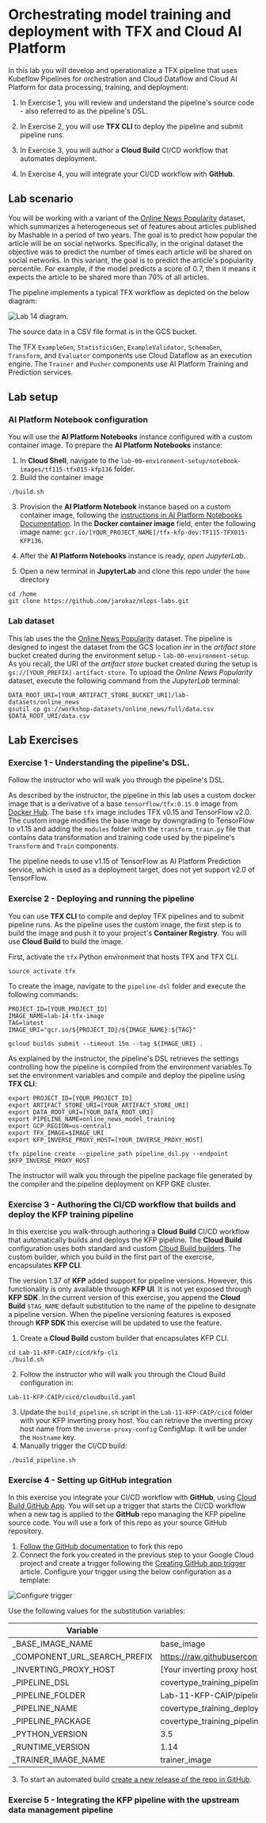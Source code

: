 # Orchestrating model training and deployment with TFX and Cloud AI Platform

In this lab you will develop and operationalize a TFX pipeline that uses Kubeflow Pipelines for orchestration and Cloud Dataflow and Cloud AI Platform for data processing, training, and deployment:

1. In Exercise 1, you will review and understand the pipeline's source code - also referred to as the pipeline's DSL.

1. In Exercise 2, you will use **TFX CLI** to deploy the pipeline and submit pipeline runs.

1. In Exercise 3, you will author a **Cloud Build** CI/CD workflow that automates deployment.

1. In Exercise 4, you will integrate your CI/CD workflow with **GitHub**.


## Lab scenario

You will be working with a variant of the [Online News Popularity](https://archive.ics.uci.edu/ml/datasets/online+news+popularity) dataset, which summarizes a heterogeneous set of features about articles published by Mashable in a period of two years. The goal is to predict how popular the article will be on social networks. Specifically, in the original dataset the objective was to predict the number of times each article will be shared on social networks. In this variant, the goal is to predict the article's popularity percentile. For example, if the model predicts a score of 0.7, then it means it expects the article to be shared more than 70% of all articles.

The pipeline implements a typical TFX workflow as depicted on the below diagram:

![Lab 14 diagram](../images/lab-14-diagram.png).

The source data in a CSV file format is in the GCS bucket.

The TFX `ExampleGen`, `StatisticsGen`, `ExampleValidator`, `SchemaGen`, `Transform`, and `Evaluator` components use Cloud Dataflow as an execution engine. The `Trainer` and `Pusher` components use AI Platform Training and Prediction services.


## Lab setup

### AI Platform Notebook configuration
You will use the **AI Platform Notebooks** instance configured with a custom container image. To prepare the **AI Platform Notebooks** instance:

1. In **Cloud Shell**, navigate to the `lab-00-environment-setup/notebook-images/tf115-tfx015-kfp136` folder.
2. Build the container image
```
./build.sh
```
3. Provision the **AI Platform Notebook** instance based on a custom container image, following the  [instructions in AI Platform Notebooks Documentation](https://cloud.google.com/ai-platform/notebooks/docs/custom-container). In the **Docker container image** field, enter the following image name: `gcr.io/[YOUR_PROJECT_NAME]/tfx-kfp-dev:TF115-TFX015-KFP136`.

4. After the **AI Platform Notebooks** instance is ready, *open JupyterLab*.

5. Open a new terminal in **JupyterLab** and clone this repo under the `home` directory
```
cd /home
git clone https://github.com/jarokaz/mlops-labs.git
```

### Lab dataset
This lab uses the the [Online News Popularity](https://archive.ics.uci.edu/ml/datasets/online+news+popularity) dataset. The pipeline is designed to ingest the dataset from the GCS location inr in the *artifact store* bucket created during the environment setup  - `lab-00-environment-setup`. As you recall, the URI of the *artifact store* bucket created during the setup is `gs://[YOUR_PREFIX]-artifact-store`. To upload the *Online News Popularity* dataset, execute the following command from the *JupyterLab* terminal:

```
DATA_ROOT_URI=[YOUR_ARTIFACT_STORE_BUCKET_URI]/lab-datasets/online_news
gsutil cp gs://workshop-datasets/online_news/full/data.csv $DATA_ROOT_URI/data.csv 
```



## Lab Exercises
### Exercise 1  - Understanding the pipeline's DSL.

Follow the instructor who will walk you through the pipeline's DSL.

As described by the instructor, the pipeline in this lab uses a custom docker image that is a derivative of a base `tensorflow/tfx:0.15.0` image from [Docker Hub](https://hub.docker.com/r/tensorflow/tfx). The base `tfx` image includes TFX v0.15 and TensorFlow v2.0. The custom image modifies the base image by downgrading to TensorFlow to v1.15 and adding the `modules` folder with the `transform_train.py` file that contains data transformation and training code used by the pipeline's `Transform` and `Train` components.

The pipeline needs to use v1.15 of TensorFlow as AI Platform Prediction service, which is used as a deployment target, does not yet support v2.0 of TensorFlow.

### Exercise 2 - Deploying and running the pipeline
You can use **TFX CLI** to compile and deploy TFX pipelines and to submit pipeline runs. As the pipeline uses the custom image, the first step is to build the image and push it to your project's **Container Registry**. You will use **Cloud Build** to build the image.

First, activate the `tfx` Python environment that hosts TFX and TFX CLI.
```
source activate tfx
```

To create the image, navigate to the `pipeline-dsl` folder and execute the following commands:
```
PROJECT_ID=[YOUR_PROJECT_ID]
IMAGE_NAME=lab-14-tfx-image
TAG=latest
IMAGE_URI="gcr.io/${PROJECT_ID}/${IMAGE_NAME}:${TAG}"

gcloud builds submit --timeout 15m --tag ${IMAGE_URI} .
```

As explained by the instructor, the pipeline's DSL retrieves the settings controlling how the pipeline is compiled from the environment variables.To set the environment variables and compile and deploy the pipeline using  **TFX CLI**:

```
export PROJECT_ID=[YOUR_PROJECT_ID]
export ARTIFACT_STORE_URI=[YOUR_ARTIFACT_STORE_URI]
export DATA_ROOT_URI=[YOUR_DATA_ROOT_URI]
export PIPELINE_NAME=online_news_model_training
export GCP_REGION=us-central1
export TFX_IMAGE=$IMAGE_URI
export KFP_INVERSE_PROXY_HOST=[YOUR_INVERSE_PROXY_HOST]

tfx pipeline create --pipeline_path pipeline_dsl.py --endpoint $KFP_INVERSE_PROXY_HOST
```

The instructor will walk you through the pipeline package file generated by the compiler and the pipeline deployment on KFP GKE cluster.



### Exercise  3 - Authoring the CI/CD workflow that builds and deploy the KFP training pipeline

In this exercise you walk-through authoring a **Cloud Build** CI/CD workflow that automatically builds and deploys the KFP pipeline. The **Cloud Build** configuration uses both standard and custom [Cloud Build builders](https://cloud.google.com/cloud-build/docs/cloud-builders). The custom builder, which you build in the first part of the exercise, encapsulates **KFP CLI**. 

The version 1.37 of **KFP** added support for pipeline versions. However, this functionality is only available through **KFP UI**. It is not yet exposed through **KFP SDK**. In the current version of this exercise, you append the **Cloud Build** `$TAG_NAME` default substitution to the name of the pipeline to designate a pipeline version. When the pipeline versioning features is exposed through **KFP SDK** this exercise will be updated to use the feature.

1. Create a **Cloud Build** custom builder that encapsulates KFP CLI.
```
cd Lab-11-KFP-CAIP/cicd/kfp-cli
./build.sh
```
2. Follow the instructor who will walk you through  the Cloud Build configuration in:
```
Lab-11-KFP-CAIP/cicd/cloudbuild.yaml
```
3. Update the `build_pipeline.sh` script in the `Lab-11-KFP-CAIP/cicd` folder with your KFP inverting proxy host. You can retrieve the inverting proxy host name from the `inverse-proxy-config` ConfigMap. It will be under the `Hostname` key.
4. Manually trigger the CI/CD build:
```
./build_pipeline.sh
```
### Exercise 4 - Setting up GitHub integration
In this exercise you integrate your CI/CD workflow with **GitHub**, using [Cloud Build GitHub App](https://github.com/marketplace/google-cloud-build). 
You will set up a trigger that starts the CI/CD workflow when a new tag is applied to the **GitHub** repo managing the KFP pipeline source code. You will use a fork of this repo as your source GitHub repository.

1. [Follow the GitHub documentation](https://help.github.com/en/github/getting-started-with-github/fork-a-repo) to fork this repo
2. Connect the fork you created in the previous step to your Google Cloud project and create a trigger following the [Creating GitHub app trigger](https://cloud.google.com/cloud-build/docs/create-github-app-triggers) article. Configure your trigger using the below configuration as a template:

![Configure trigger](../images/configure_trigger.png)

Use the following values for the substitution variables:

|Variable|Value|
|--------|-----|
|_BASE_IMAGE_NAME|base_image|
|_COMPONENT_URL_SEARCH_PREFIX|https://raw.githubusercontent.com/kubeflow/pipelines/0.1.38/components/gcp/|
|_INVERTING_PROXY_HOST|[Your inverting proxy host]|
|_PIPELINE_DSL|covertype_training_pipeline.py|
|_PIPELINE_FOLDER|Lab-11-KFP-CAIP/pipelines|
|_PIPELINE_NAME|covertype_training_deployment|
|_PIPELINE_PACKAGE|covertype_training_pipeline.yaml|
|_PYTHON_VERSION|3.5|
|_RUNTIME_VERSION|1.14|
|_TRAINER_IMAGE_NAME|trainer_image|


3. To start an automated build [create a new release of the repo in GitHub](https://help.github.com/en/github/administering-a-repository/creating-releases).

### Exercise 5 - Integrating the KFP pipeline with the upstream data management pipeline
